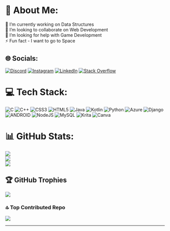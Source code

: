 # 💫 About Me:
🔭 I’m currently working on Data Structures<br>👯 I’m looking to collaborate on Web Development<br>🤝 I’m looking for help with Game Development<br>⚡ Fun fact - I want to go to Space


## 🌐 Socials:
[![Discord](https://img.shields.io/badge/Discord-%237289DA.svg?logo=discord&logoColor=white)](https://discord.gg/https://discord.gg/gNNEEs3p) [![Instagram](https://img.shields.io/badge/Instagram-%23E4405F.svg?logo=Instagram&logoColor=white)](https://instagram.com/am_13_it) [![LinkedIn](https://img.shields.io/badge/LinkedIn-%230077B5.svg?logo=linkedin&logoColor=white)](https://linkedin.com/in/in/amit-kumar-73a257258) [![Stack Overflow](https://img.shields.io/badge/-Stackoverflow-FE7A16?logo=stack-overflow&logoColor=white)](https://stackoverflow.com/users/22010755) 

# 💻 Tech Stack:
![C](https://img.shields.io/badge/c-%2300599C.svg?style=for-the-badge&logo=c&logoColor=white) ![C++](https://img.shields.io/badge/c++-%2300599C.svg?style=for-the-badge&logo=c%2B%2B&logoColor=white) ![CSS3](https://img.shields.io/badge/css3-%231572B6.svg?style=for-the-badge&logo=css3&logoColor=white) ![HTML5](https://img.shields.io/badge/html5-%23E34F26.svg?style=for-the-badge&logo=html5&logoColor=white) ![Java](https://img.shields.io/badge/java-%23ED8B00.svg?style=for-the-badge&logo=java&logoColor=white) ![Kotlin](https://img.shields.io/badge/kotlin-%230095D5.svg?style=for-the-badge&logo=kotlin&logoColor=white) ![Python](https://img.shields.io/badge/python-3670A0?style=for-the-badge&logo=python&logoColor=ffdd54) ![Azure](https://img.shields.io/badge/azure-%230072C6.svg?style=for-the-badge&logo=azure-devops&logoColor=white) ![Django](https://img.shields.io/badge/django-%23092E20.svg?style=for-the-badge&logo=django&logoColor=white) ![ANDROID](https://img.shields.io/badge/android-%2320232a.svg?style=for-the-badge&logo=android&logoColor=%a4c639) ![NodeJS](https://img.shields.io/badge/node.js-6DA55F?style=for-the-badge&logo=node.js&logoColor=white) ![MySQL](https://img.shields.io/badge/mysql-%2300f.svg?style=for-the-badge&logo=mysql&logoColor=white) ![Krita](https://img.shields.io/badge/Krita-203759?style=for-the-badge&logo=krita&logoColor=EEF37B) ![Canva](https://img.shields.io/badge/Canva-%2300C4CC.svg?style=for-the-badge&logo=Canva&logoColor=white)
# 📊 GitHub Stats:
![](https://github-readme-stats.vercel.app/api?username=Tealspider23&theme=midnight-purple&hide_border=false&include_all_commits=true&count_private=false)<br/>
![](https://github-readme-streak-stats.herokuapp.com/?user=Tealspider23&theme=midnight-purple&hide_border=false)<br/>
![](https://github-readme-stats.vercel.app/api/top-langs/?username=Tealspider23&theme=midnight-purple&hide_border=false&include_all_commits=true&count_private=false&layout=compact)

## 🏆 GitHub Trophies
![](https://github-profile-trophy.vercel.app/?username=Tealspider23&theme=radical&no-frame=false&no-bg=true&margin-w=4)

### 🔝 Top Contributed Repo
![](https://github-contributor-stats.vercel.app/api?username=Tealspider23&limit=5&theme=dark&combine_all_yearly_contributions=true)



---

<!-- Proudly created with GPRM ( https://gprm.itsvg.in ) -->
